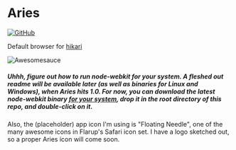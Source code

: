 Aries
=

[![GitHub](http://img.shields.io/badge/GitHub-IdeasNeverCease/Aries-a0a060.svg?style=flat)](https://github.com/IdeasNeverCease/Aries)

Default browser for [hikari](https://github.com/IdeasNeverCease/hikari)

![Awesomesauce](https://d13yacurqjgara.cloudfront.net/users/92980/screenshots/1539019/attachments/234087/screen_shot_2014-05-05_at_3.32.57_pm.png)

##### Uhhh, figure out how to run node-webkit for your system. A fleshed out readme will be available later (as well as binaries for Linux and Windows), when Aries hits 1.0. For now, you can download the latest node-webkit binary [for your system](http://dl.node-webkit.org), drop it in the root directory of this repo, and double-click on it.

Also, the (placeholder) app icon I'm using is "Floating Needle", one of the many awesome icons in Flarup's Safari icon set. I have a logo sketched out, so a proper Aries icon will come soon.